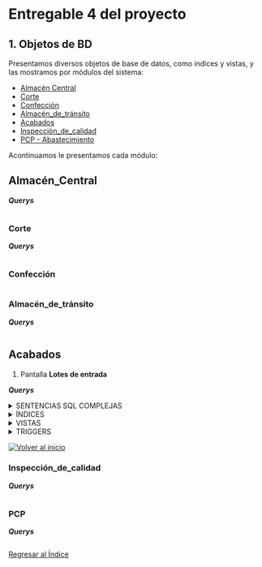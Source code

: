 # Entregable 4 del proyecto
## 1. Objetos de BD
Presentamos diversos objetos de base de datos, como índices y vistas, y las mostramos por módulos del sistema:
- [Almacén Central](#almacén_central)
- [Corte](#corte)
- [Confección](#confección)
- [Almacén_de_tránsito](#almacén_de_tránsito)
- [Acabados](#acabados)
- [Inspección_de_calidad](#inspección_de_calidad)
- [PCP - Abastecimiento](#pcp)

Acontinuamos le presentamos cada módulo:
## Almacén_Central


***Querys***
```sql

```
  
### Corte


***Querys***
```sql

```
  
### Confección
```sql

```
  
### Almacén_de_tránsito

***Querys***
```sql

```
  
## Acabados
1. Pantalla **Lotes de entrada**

***Querys***

<details>
  <summary>SENTENCIAS SQL COMPLEJAS</summary>
  
```sql
-- ========= INDICES =========
2. Pantalla **Detalle de caja**
```sql
--WHERE id_caja = '101' : Indica el id principal que será parte de la url para el detalle de caja.
-- DETALLE CAJA: SENTENCIA SQL
SELECT cp.id_caja as ID_Caja,
cp.cantidad , 
gconf.id_guia_confeccion as ID_guia,
tp.nombre, ep.nombre ,t.nombre,
g.nombre  ,
    COALESCE(gconf.medida_longitud::text, ' ') AS ml,
    COALESCE(gconf.medida_hombro::text, ' ') AS mh,
    COALESCE(gconf.medida_pecho::text, ' ') AS mp,
    COALESCE(gconf.medida_manga::text, ' ') AS mm,
    COALESCE(gconf.medida_cintura::text, ' ') AS mc,
    COALESCE(gconf.medida_cadera::text, ' ') AS mca,
    COALESCE(gconf.medida_muslo::text, ' ') AS mmu
FROM 
dimension_confeccion dc
JOIN guia_confeccion gconf ON dc.id_guia_confeccion = gconf.id_guia_confeccion
JOIN tipo_prenda tp ON dc.id_tipo_prenda = tp.id_tipo_prenda
JOIN estilo_prenda ep ON dc.id_estilo_prenda = ep.id_estilo_prenda
JOIN talla t ON dc.id_talla = t.id_talla
JOIN genero g ON dc.id_genero = g.id_genero
join dimension_prenda dp on dc.id_dim_confeccion = dp.id_dim_confeccion 
join caja_prenda cp on dp.id_dim_prenda = cp.id_dim_prenda
join prenda p on cp.id_caja = p.id_caja 
where cp.id_caja = '101';

-- DETALLE CAJA: Mostrar, al cargar la página todos los detalles de una
-- caja perteneciente a un lote que ingresa al área de acabados
-- (Se muestra 'No hay datos' si en la DB no hay datos):
SELECT 
    COALESCE(subquery.id_caja::text, 'No hay datos') AS id_caja,
    subquery.cantidad, 
    subquery.id_guia AS id_guia,
    subquery.tipo_prenda, 
    subquery.estilo_prenda, 
    subquery.talla, 
    subquery.genero,
    subquery.ml,
    subquery.mh,
    subquery.mp,
    subquery.mm,
    subquery.mc,
    subquery.mca,
    subquery.mmu
FROM (
    SELECT 
        cp.id_caja::text AS id_caja,
        cp.cantidad, 
        gconf.id_guia_confeccion AS id_guia,
        tp.nombre AS tipo_prenda, 
        ep.nombre AS estilo_prenda, 
        t.nombre AS talla, 
        g.nombre AS genero,
        COALESCE(gconf.medida_longitud::text, ' ') AS ml,
        COALESCE(gconf.medida_hombro::text, ' ') AS mh,
        COALESCE(gconf.medida_pecho::text, ' ') AS mp,
        COALESCE(gconf.medida_manga::text, ' ') AS mm,
        COALESCE(gconf.medida_cintura::text, ' ') AS mc,
        COALESCE(gconf.medida_cadera::text, ' ') AS mca,
        COALESCE(gconf.medida_muslo::text, ' ') AS mmu
    FROM 
        dimension_confeccion dc
    JOIN 
        guia_confeccion gconf ON dc.id_guia_confeccion = gconf.id_guia_confeccion
    JOIN 
        tipo_prenda tp ON dc.id_tipo_prenda = tp.id_tipo_prenda
    JOIN 
        estilo_prenda ep ON dc.id_estilo_prenda = ep.id_estilo_prenda
    JOIN 
        talla t ON dc.id_talla = t.id_talla
    JOIN 
        genero g ON dc.id_genero = g.id_genero
    JOIN 
        dimension_prenda dp ON dc.id_dim_confeccion = dp.id_dim_confeccion 
    JOIN 
        caja_prenda cp ON dp.id_dim_prenda = cp.id_dim_prenda
    JOIN 
        prenda p ON cp.id_caja = p.id_caja 
    WHERE 
        cp.id_caja = '101'
) subquery
UNION ALL
SELECT 
    'No hay datos' AS id_caja,
    NULL AS cantidad, 
    null AS id_guia,
    NULL AS tipo_prenda, 
    NULL AS estilo_prenda, 
    NULL AS talla, 
    NULL AS genero,
    ' ' AS ml,
    ' ' AS mh,
    ' ' AS mp,
    ' ' AS mm,
    ' ' AS mc,
    ' ' AS mca,
    ' ' AS mmu
WHERE NOT EXISTS (
    SELECT 1 
    FROM dimension_confeccion dc
    JOIN guia_confeccion gconf ON dc.id_guia_confeccion = gconf.id_guia_confeccion
    JOIN tipo_prenda tp ON dc.id_tipo_prenda = tp.id_tipo_prenda
    JOIN estilo_prenda ep ON dc.id_estilo_prenda = ep.id_estilo_prenda
    JOIN talla t ON dc.id_talla = t.id_talla
    JOIN genero g ON dc.id_genero = g.id_genero
    JOIN dimension_prenda dp ON dc.id_dim_confeccion = dp.id_dim_confeccion 
    JOIN caja_prenda cp ON dp.id_dim_prenda = cp.id_dim_prenda
    JOIN prenda p ON cp.id_caja = p.id_caja 
    WHERE cp.id_caja = '101'
);

```

***VIEW - Detalle caja***
```sql
CREATE VIEW vista_datos_confeccion AS
SELECT 
    cp.id_caja::text AS id_caja,
    cp.cantidad, 
    gconf.id_guia_confeccion::text AS id_guia,
    tp.nombre AS tipo_prenda, 
    ep.nombre AS estilo_prenda, 
    t.nombre AS talla, 
    g.nombre AS genero,
    COALESCE(gconf.medida_longitud::text, ' ') AS ml,
    COALESCE(gconf.medida_hombro::text, ' ') AS mh,
    COALESCE(gconf.medida_pecho::text, ' ') AS mp,
    COALESCE(gconf.medida_manga::text, ' ') AS mm,
    COALESCE(gconf.medida_cintura::text, ' ') AS mc,
    COALESCE(gconf.medida_cadera::text, ' ') AS mca,
    COALESCE(gconf.medida_muslo::text, ' ') AS mmu
FROM 
    dimension_confeccion dc
JOIN 
    guia_confeccion gconf ON dc.id_guia_confeccion = gconf.id_guia_confeccion
JOIN 
    tipo_prenda tp ON dc.id_tipo_prenda = tp.id_tipo_prenda
JOIN 
    estilo_prenda ep ON dc.id_estilo_prenda = ep.id_estilo_prenda
JOIN 
    talla t ON dc.id_talla = t.id_talla
JOIN 
    genero g ON dc.id_genero = g.id_genero
JOIN 
    dimension_prenda dp ON dc.id_dim_confeccion = dp.id_dim_confeccion 
JOIN 
    caja_prenda cp ON dp.id_dim_prenda = cp.id_dim_prenda
JOIN 
    prenda p ON cp.id_caja = p.id_caja;

-- ====== VISTAS: ==============
-- ID Caja
select id_caja from vista_datos_confeccion
where id_caja =' 101';
-- Cantidad
select cantidad from vista_datos_confeccion
where id_caja =' 101';
-- ID guía
select id_guia from vista_datos_confeccion
where id_caja =' 101';
-- Tipo prenda
select tipo_prenda from vista_datos_confeccion
where id_caja =' 101';

-- GRILLA DETALLE
select tipo_prenda,id_guia,ml,mh,mp,
mm,mc,mca,mmu,estilo_prenda,talla,
genero 
from vista_datos_confeccion
where id_caja =' 101';

```
</details>


<details>
  <summary>ÍNDICES</summary>
  
```sql
-- ========= INDICES =========
-- 1. Consultar datos de empleado del área acabados
CREATE INDEX EMPL_ACABADO ON empleado(nombre, primer_apellido, id_area)

EXPLAIN ANALYZE
SELECT * FROM EMPL_ACABADO
WHERE id_area=5;

-- 2. Actividad diaria: Ver la actividad que se realizó hoy en la empresa
CREATE INDEX ACT_DIARIA ON actividad_diaria(cantidad_hecha)

EXPLAIN ANALYZE
SELECT * FROM ACT_DIARIA
WHERE

```
</details>

<details>
  <summary>VISTAS</summary>
  
```sql
-- ========= VISTAS =========
```sql
-- 1. CARGAR LOTES: lotes entrantes al área de acabados, en carga de página.
create view entrante_aca as 
SELECT le.id_entrada ,le.fecha_entrada,l.id_tipo_lote,l.cantidad, dc.id_dim_confeccion,dc.id_guia_confeccion
FROM lote_entrada le
JOIN lote l on le.id_lote = l.id_lote
join dimension_confeccion dc on l.id_dim_confeccion = dc.id_dim_confeccion
LIMIT 200;

-- BOTÖN BUSCAR
select * from entrante_aca
where id_entrada='101';
```

```
</details>

<details>
  <summary>SECUENCIAS</summary>
  
```sql
-- ========= SECUENCIAS ==========
-- Seriales:
-- Trabajando con secuencias en tablas del Modelo ER que intervienen en el módulo de acabados.

CREATE TABLE direccion
(
  id_direccion SERIAL,
  descripcion VARCHAR(100) NOT NULL,
  PRIMARY KEY (id_direccion)
);

CREATE TABLE correo
(
  id_correo SERIAL,
  direccion_correo VARCHAR(100) NOT NULL,
  PRIMARY KEY (id_correo)
);

CREATE TABLE telefono
(
  id_telefono SERIAL,
  numero VARCHAR(30) NOT NULL,
  PRIMARY KEY (id_telefono),
  UNIQUE (numero)
);

CREATE TABLE cargo
(
  id_cargo SERIAL,
  nombre VARCHAR(15) NOT NULL,
  PRIMARY KEY (id_cargo),
  UNIQUE (nombre)
);

CREATE TABLE estado
(
  id_estado SERIAL,
  nombre VARCHAR(20) NOT NULL,
  PRIMARY KEY (id_estado),
  UNIQUE (nombre)
);
CREATE TABLE guia_confeccion
(
  id_guia_confeccion SERIAL,
  medida_pecho NUMERIC(4,2),
  medida_cintura NUMERIC(4,2),
  medida_cadera NUMERIC(4,2),
  medida_hombro NUMERIC(4,2),
  medida_longitud NUMERIC(4,2),
  medida_manga NUMERIC(4,2),
  medida_muslo NUMERIC(4,2),
  PRIMARY KEY (id_guia_confeccion)
);

CREATE TABLE tipo_prenda
(
  id_tipo_prenda SERIAL,
  nombre VARCHAR(10) NOT NULL,
  PRIMARY KEY (id_tipo_prenda),
  UNIQUE (nombre)
);

CREATE TABLE estilo_prenda
(
  id_estilo_prenda SERIAL,
  nombre VARCHAR(10) NOT NULL,
  PRIMARY KEY (id_estilo_prenda),
  UNIQUE (nombre)
);

CREATE TABLE talla
(
  id_talla SERIAL,
  nombre VARCHAR(4) NOT NULL,
  PRIMARY KEY (id_talla),
  UNIQUE (nombre)
);

CREATE TABLE genero
(
  id_genero SERIAL,
  nombre VARCHAR(10) NOT NULL,
  PRIMARY KEY (id_genero),
  UNIQUE (nombre)
);

CREATE TABLE acabado
(
  id_acabado SERIAL,
  nombre VARCHAR(10) NOT NULL,
  PRIMARY KEY (id_acabado),
  UNIQUE (nombre)
);

CREATE TABLE area
(
  id_area SERIAL,
  nombre VARCHAR(20) NOT NULL,
  PRIMARY KEY (id_area),
  UNIQUE (nombre)
);
CREATE TABLE dimension_confeccion
(
  id_dim_confeccion SERIAL,
  id_tipo_prenda INT NOT NULL,
  id_estilo_prenda INT NOT NULL,
  id_guia_confeccion INT NOT NULL,
  id_talla INT NOT NULL,
  id_genero INT NOT NULL,
  PRIMARY KEY (id_dim_confeccion),
  FOREIGN KEY (id_tipo_prenda) REFERENCES tipo_prenda(id_tipo_prenda),
  FOREIGN KEY (id_estilo_prenda) REFERENCES estilo_prenda(id_estilo_prenda),
  FOREIGN KEY (id_guia_confeccion) REFERENCES guia_confeccion(id_guia_confeccion),
  FOREIGN KEY (id_talla) REFERENCES talla(id_talla),
  FOREIGN KEY (id_genero) REFERENCES genero(id_genero)
);
CREATE TABLE lote
(
  id_lote SERIAL,
  cantidad INT NOT NULL,
  id_estado INT NOT NULL,
  id_tipo_lote INT NOT NULL,
  id_dim_corte INT,
  id_dim_confeccion INT,
  id_dim_materia_prima INT,
  id_actividad INT,
  fecha_creacion TIMESTAMP NOT NULL,
  PRIMARY KEY (id_lote),
  FOREIGN KEY (id_estado) REFERENCES estado(id_estado),
  FOREIGN KEY (id_tipo_lote) REFERENCES tipo_lote(id_tipo_lote),
  FOREIGN KEY (id_dim_corte) REFERENCES dimension_corte(id_dim_corte),
  FOREIGN KEY (id_dim_confeccion) REFERENCES dimension_confeccion(id_dim_confeccion),
  FOREIGN KEY (id_dim_materia_prima) REFERENCES dimension_materia_prima(id_dim_materia_prima),
  FOREIGN KEY (id_actividad) REFERENCES actividad_diaria(id_actividad)
);
CREATE TABLE caja_prenda
(
  id_caja SERIAL,
  cantidad INT NOT NULL,
  fecha_creacion TIMESTAMP NOT NULL,
  id_estado INT NOT NULL,
  id_dim_prenda INT NOT NULL,
  id_actividad INT NOT NULL,
  PRIMARY KEY (id_caja),
  FOREIGN KEY (id_estado) REFERENCES estado(id_estado),
  FOREIGN KEY (id_dim_prenda) REFERENCES dimension_prenda(id_dim_prenda),
  FOREIGN KEY (id_actividad) REFERENCES actividad_diaria(id_actividad)
);
```
</details>

<details>
  <summary>TRIGGERS</summary>
  
```sql
-- ========= TRIGGERS =========
-- 1. CAJA SALIDA
-- A) Creando una función que lance una exception si queremos asignar una caja de salida después de 9pm.
CREATE OR REPLACE FUNCTION VALIDAR_HORARIO_CAJA_ACAB_SALIDA()
RETURNS TRIGGER
LANGUAGE PLPGSQL AS $$
BEGIN
IF TO_CHAR(CURRENT_DATE, 'd') IN ('1') -- Para domingos
OR
-- Horario fuera de trabajo de acabado u oficina
TO_CHAR(now(),'hh24:mi') NOT BETWEEN '07:00' AND '21:00'
THEN
RAISE EXCEPTION 'No está permitido asignar caja de salida. Comunìquese con Administricación o su sipervisor inmediato';
END IF;
RETURN NULL;
END $$;

-- B) TRIGGER
-- Creando trigger para ejecutar antes de un INSERT de la tabla caja_salida
CREATE TRIGGER ADVER_CAJA_SALIDA
BEFORE INSERT ON EMPLOYEES
EXECUTE PROCEDURE VALIDAR_HORARIO_CAJA_ACAB_SALIDA();

-- C) PRUEBA
INSERT caja_salida 
WHERE 


-- 2.
-- A)
-- B) TRIGGER
-- C) PRUEBA

-- A)
-- B) TRIGGER
-- C) PRUEBA

-- A)
-- B) TRIGGER
-- C) PRUEBA

-- A)
-- B) TRIGGER
-- C) PRUEBA

```
</details>

  [![Volver al inicio](https://img.shields.io/badge/Volver_al_inicio-blue)](#objetos-de-db)





### Inspección_de_calidad


***Querys***
```sql

```

### PCP


***Querys***
```sql

```


[Regresar al Índice](./indice.md)
